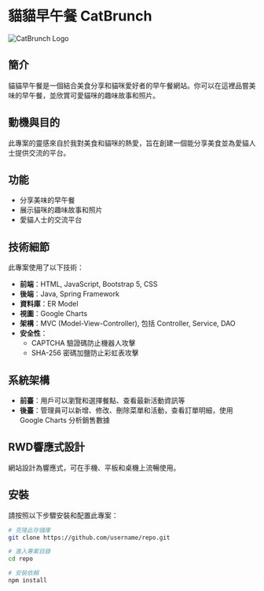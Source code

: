 # 貓貓早午餐 CatBrunch

![CatBrunch Logo](https://github.com/Ryanfood/Catbrunch/src/main/resources/static/img/Logo/logo.png)

## 簡介
貓貓早午餐是一個結合美食分享和貓咪愛好者的早午餐網站。你可以在這裡品嘗美味的早午餐，並欣賞可愛貓咪的趣味故事和照片。

## 動機與目的
此專案的靈感來自於我對美食和貓咪的熱愛，旨在創建一個能分享美食並為愛貓人士提供交流的平台。

## 功能
- 分享美味的早午餐
- 展示貓咪的趣味故事和照片
- 愛貓人士的交流平台

## 技術細節
此專案使用了以下技術：
- **前端**：HTML, JavaScript, Bootstrap 5, CSS
- **後端**：Java, Spring Framework
- **資料庫**：ER Model
- **視圖**：Google Charts
- **架構**：MVC (Model-View-Controller), 包括 Controller, Service, DAO
- **安全性**：
  - CAPTCHA 驗證碼防止機器人攻擊
  - SHA-256 密碼加鹽防止彩虹表攻擊

## 系統架構
- **前臺**：用戶可以瀏覽和選擇餐點、查看最新活動資訊等
- **後臺**：管理員可以新增、修改、刪除菜單和活動，查看訂單明細，使用 Google Charts 分析銷售數據

## RWD響應式設計
網站設計為響應式，可在手機、平板和桌機上流暢使用。

## 安裝
請按照以下步驟安裝和配置此專案：

```bash
# 克隆此存儲庫
git clone https://github.com/username/repo.git

# 進入專案目錄
cd repo

# 安裝依賴
npm install
